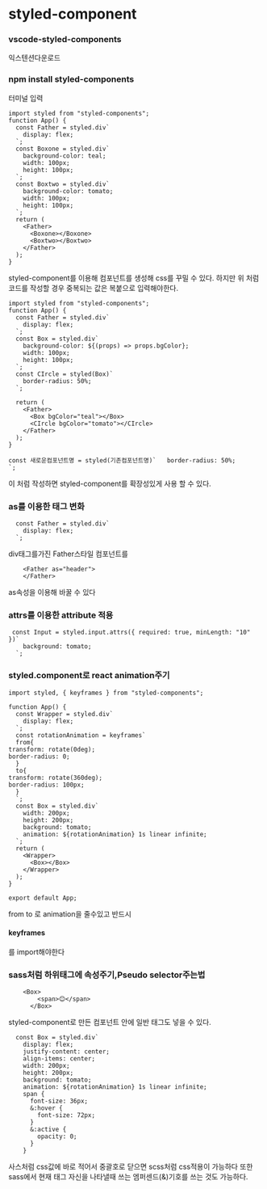 # styled-component

### vscode-styled-components

익스텐션다운로드

### npm install styled-components

터미널 입력

```
import styled from "styled-components";
function App() {
  const Father = styled.div`
    display: flex;
  `;
  const Boxone = styled.div`
    background-color: teal;
    width: 100px;
    height: 100px;
  `;
  const Boxtwo = styled.div`
    background-color: tomato;
    width: 100px;
    height: 100px;
  `;
  return (
    <Father>
      <Boxone></Boxone>
      <Boxtwo></Boxtwo>
    </Father>
  );
}
```

styled-component를 이용해 컴포넌트를 생성해 css를 꾸밀 수 있다.
하지만 위 처럼 코드를 작성할 경우 중복되는 값은 복붙으로 입력해야한다.

```
import styled from "styled-components";
function App() {
  const Father = styled.div`
    display: flex;
  `;
  const Box = styled.div`
    background-color: ${(props) => props.bgColor};
    width: 100px;
    height: 100px;
  `;
  const CIrcle = styled(Box)`
    border-radius: 50%;
  `;

  return (
    <Father>
      <Box bgColor="teal"></Box>
      <CIrcle bgColor="tomato"></CIrcle>
    </Father>
  );
}
```

```
const 새로운컴포넌트명 = styled(기존컴포넌트명)`   border-radius: 50%;
`;
```

이 처럼 작성하면 styled-component를 확장성있게 사용 할 수 있다.

### as를 이용한 태그 변화

```
  const Father = styled.div`
    display: flex;
  `;
```

div태그를가진 Father스타일 컴포넌트를

```
    <Father as="header">
    </Father>
```

as속성을 이용해 바꿀 수 있다

### attrs를 이용한 attribute 적용

```
 const Input = styled.input.attrs({ required: true, minLength: "10" })`
    background: tomato;
  `;
```

### styled.component로 react animation주기

```
import styled, { keyframes } from "styled-components";

function App() {
  const Wrapper = styled.div`
    display: flex;
  `;
  const rotationAnimation = keyframes`
  from{
transform: rotate(0deg);
border-radius: 0;
  }
  to{
transform: rotate(360deg);
border-radius: 100px;
  }
  `;
  const Box = styled.div`
    width: 200px;
    height: 200px;
    background: tomato;
    animation: ${rotationAnimation} 1s linear infinite;
  `;
  return (
    <Wrapper>
      <Box></Box>
    </Wrapper>
  );
}

export default App;
```

from to 로 animation을 줄수있고 반드시

#### keyframes

를 import해야한다

### sass처럼 하위태그에 속성주기,Pseudo selector주는법

```
    <Box>
        <span>😊</span>
      </Box>
```

styled-component로 만든 컴포넌트 안에 일반 태그도 넣을 수 있다.

```
  const Box = styled.div`
    display: flex;
    justify-content: center;
    align-items: center;
    width: 200px;
    height: 200px;
    background: tomato;
    animation: ${rotationAnimation} 1s linear infinite;
    span {
      font-size: 36px;
      &:hover {
        font-size: 72px;
      }
      &:active {
        opacity: 0;
      }
    }
```

사스처럼 css값에 바로 적어서 중괄호로 닫으면 scss처럼 css적용이 가능하다 또한 sass에서 현재 태그 자신을 나타낼때 쓰는 엠퍼센드(&)기호를 쓰는 것도 가능하다.

